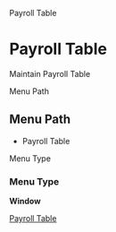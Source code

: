 
Payroll Table
# Payroll Table


Maintain Payroll Table

Menu Path
## Menu Path



- Payroll Table

Menu Type
### Menu Type

**Window**


[Payroll Table](functional-guide/window/window-payroll-table.md)
